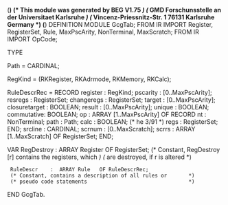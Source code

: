   (**************************************************************) 
  (*   This module was generated by BEG V1.75        *)
  (*        GMD Forschunsstelle an der Universitaet Karlsruhe   *)
  (*        Vincenz-Priessnitz-Str. 1 76131 Karlsruhe Germany   *)
  (**************************************************************)
 DEFINITION MODULE GcgTab;
 FROM IR IMPORT Register, RegisterSet, Rule, MaxPscArity, NonTerminal, MaxScratch;
 FROM IR      IMPORT OpCode;


 TYPE     

   Path        = CARDINAL;

   RegKind     = (RKRegister, RKAdrmode, RKMemory, RKCalc);

   RuleDescrRec   =  RECORD
      register   : RegKind;
      pscarity   : [0..MaxPscArity];
      resregs    : RegisterSet;
      changeregs : RegisterSet;
      target     : [0..MaxPscArity];
      closuretarget : BOOLEAN;
      result     : [0..MaxPscArity];
      unique     : BOOLEAN;
      commutative: BOOLEAN;
      op         : ARRAY [1..MaxPscArity] OF RECORD
        nt       : NonTerminal;
        path     : Path;
        calc     : BOOLEAN;   (* he 3/91 *)
        regs     : RegisterSet;
      END;
      srcline    : CARDINAL;
      scrnum     : [0..MaxScratch];
      scrrs      : ARRAY [1..MaxScratch] OF RegisterSet;
   END;



   VAR
     RegDestroy   :  ARRAY Register OF RegisterSet;
     (* Constant, RegDestroy [r] contains the registers, which *)
     (* are destroyed, if r is altered                         *)
     
     RuleDescr    :  ARRAY Rule   OF RuleDescrRec;
     (* Constant, contains a description of all rules or       *)
     (* pseudo code statements                                 *)



 END GcgTab.
